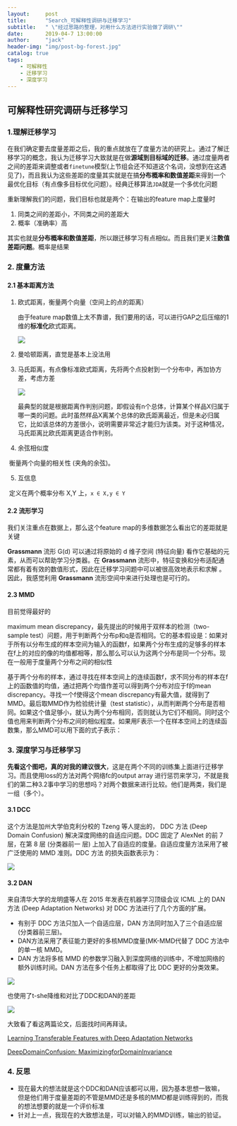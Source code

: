 ```yaml
---
layout:     post
title:      "Search_可解释性调研与迁移学习"
subtitle:   " \"经过思路的整理，对用什么方法进行实验做了调研\""
date:       2019-04-7 13:00:00
author:     "jack"
header-img: "img/post-bg-forest.jpg"
catalog: true
tags:
    - 可解释性
    - 迁移学习
    - 深度学习
---
```


## 可解释性研究调研与迁移学习

### 1.理解迁移学习

在我们确定要去度量差距之后，我的重点就放在了度量方法的研究上。通过了解迁移学习的概念，我认为迁移学习大致就是在做**源域到目标域的迁移**。通过度量两者之间的差距来调整或者`finetune`模型(上节组会还不知道这个名词，没想到在这遇见了)，而且我认为这些差距的度量其实就是在搞**分布概率和数值差距**来得到一个最优化目标（有点像多目标优化问题）。经典迁移算法`JDA`就是一个多优化问题

重新理解我们的问题，我们目标也就是两个：在输出的feature map上度量时

1. 同类之间的差距小，不同类之间的差距大
2. 概率（准确率）高

其实也就是**分布概率和数值差距**，所以跟迁移学习有点相似。而且我们更关注**数值差距问题**。概率是结果

### 2. 度量方法

#### 2.1 基本距离方法

1. 欧式距离，衡量两个向量（空间上的点的距离）

   由于feature map数值上太不靠谱，我们要用的话，可以进行GAP之后压缩的1维的**标准化**欧式距离。

   ![](https://ws1.sinaimg.cn/large/007bgNxTly1g1t2j2d6yhj317i05omx6.jpg)

2. 曼哈顿距离，直觉是基本上没法用

3. 马氏距离，有点像标准欧式距离，先将两个点投射到一个分布中，再加协方差，考虑方差

   ![](https://ws1.sinaimg.cn/large/007bgNxTly1g1t2prbriqj315x03nq2w.jpg)

   最典型的就是根据距离作判别问题，即假设有n个总体，计算某个样品X归属于哪一类的问题。此时虽然样品X离某个总体的欧氏距离最近，但是未必归属它，比如该总体的方差很小，说明需要非常近才能归为该类。对于这种情况，马氏距离比欧氏距离更适合作判别。

4. 余弦相似度 

​        衡量两个向量的相关性 (夹角的余弦)。

5. 互信息 

​        定义在两个概率分布 X,Y 上，`x ∈ X,y ∈ Y `

#### 2.2 流形学习

我们关注重点在数据上，那么这个feature map的多维数据怎么看出它的差距就是关键

**Grassmann** 流形 G(d) 可以通过将原始的 d 维子空间 (特征向量) 看作它基础的元素，从而可以帮助学习分类器。在 **Grassmann** 流形中，特征变换和分布适配通常都有着有效的数值形式，因此在迁移学习问题中可以被很高效地表示和求解 。因此，我感觉利用 **Grassmann** 流形空间中来进行处理也是可行的。

#### 2.3 MMD 

目前觉得最好的

maximum mean discrepancy，最先提出的时候用于双样本的检测（two-sample test）问题，用于判断两个分布p和q是否相同。它的基本假设是：如果对于所有以分布生成的样本空间为输入的函数f，如果两个分布生成的足够多的样本在f上的对应的像的均值都相等，那么那么可以认为这两个分布是同一个分布。现在一般用于度量两个分布之间的相似性

基于两个分布的样本，通过寻找在样本空间上的连续函数f，求不同分布的样本在f上的函数值的均值，通过把两个均值作差可以得到两个分布对应于f的mean discrepancy。寻找一个f使得这个mean discrepancy有最大值，就得到了MMD。最后取MMD作为检验统计量（test statistic），从而判断两个分布是否相同。如果这个值足够小，就认为两个分布相同，否则就认为它们不相同。同时这个值也用来判断两个分布之间的相似程度。如果用F表示一个在样本空间上的连续函数集，那么MMD可以用下面的式子表示： 

### 3. 深度学习与迁移学习

**先看这个图吧，真的对我的建议很大**，这是在两个不同的训练集上面进行迁移学习。而且使用loss的方法对两个网络fc的output array 进行惩罚来学习，不就是我们的第二种3.2事中学习的思想吗？对两个数据来进行比较。他们是两类，我们是一组（多个）。

#### 3.1 DCC

这个方法是加州大学伯克利分校的 Tzeng 等人提出的， DDC 方法 (Deep Domain Confusion) 解决深度网络的自适应问题。DDC 固定了 AlexNet 的前 7 层，在第 8 层 (分类器前一 层) 上加入了自适应的度量。自适应度量方法采用了被广泛使用的 MMD 准则。DDC 方法 的损失函数表示为：

![](https://ws1.sinaimg.cn/large/007bgNxTly1g1t47ixpllj30ew0fwtap.jpg)



#### 3.2 DAN

来自清华大学的龙明盛等人在 2015 年发表在机器学习顶级会议 ICML 上的 DAN 方法 (Deep Adaptation Networks) 对 DDC 方法进行了几个方面的扩展。

- 有别于 DDC 方法只加入一个自适应层，DAN 方法同时加入了三个自适应层 (分类器前三层)。
- DAN方法采用了表征能力更好的多核MMD度量(MK-MMD代替了 DDC 方法中的单一核 MMD。
- DAN 方法将多核 MMD 的参数学习融入到深度网络的训练中，不增加网络的额外训练时间。DAN 方法在多个任务上都取得了比 DDC 更好的分类效果。 

![](https://ws1.sinaimg.cn/large/007bgNxTly1g1t49eytfuj30j00f5jvt.jpg)

也使用了t-she降维和对比了DDC和DAN的差距

![](https://ws1.sinaimg.cn/large/007bgNxTly1g1t4ajafa1j30z60ajdjh.jpg)

大致看了看这两篇论文，后面找时间再拜读。

[Learning Transferable Features with Deep Adaptation Networks](https://arxiv.org/pdf/1502.02791)

[DeepDomainConfusion: MaximizingforDomainInvariance](https://arxiv.org/pdf/1412.3474.pdf)

### 4. 反思

- 现在最大的想法就是这个DDC和DAN应该都可以用，因为基本思想一致嘛，但是他们用于度量差距的不管是MMD还是多核的MMD都是训练得到的，而我的想法想要的就是一个评价标准
- 针对上一点，我现在的大致想法是，可以对输入的MMD训练，输出的验证。